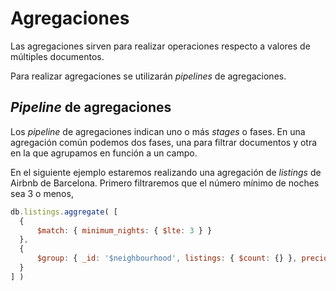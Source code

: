 # Agregaciones

Las agregaciones sirven para realizar operaciones respecto a valores de múltiples documentos.

Para realizar agregaciones se utilizarán *pipelines* de agregaciones.

## *Pipeline* de agregaciones

Los *pipeline* de agregaciones indican uno o más *stages* o fases. En una agregación común podemos dos fases, una para filtrar documentos y otra en la que agrupamos en función a un campo.

En el siguiente ejemplo estaremos realizando una agregación de *listings* de Airbnb de Barcelona. Primero filtraremos que el número mínimo de noches sea 3 o menos,  

```javascript
db.listings.aggregate( [
  {
      $match: { minimum_nights: { $lte: 3 } }
  },
  {
      $group: { _id: '$neighbourhood', listings: { $count: {} }, precio_medio: { $avg: '$price' } } 
  }
] )
```

